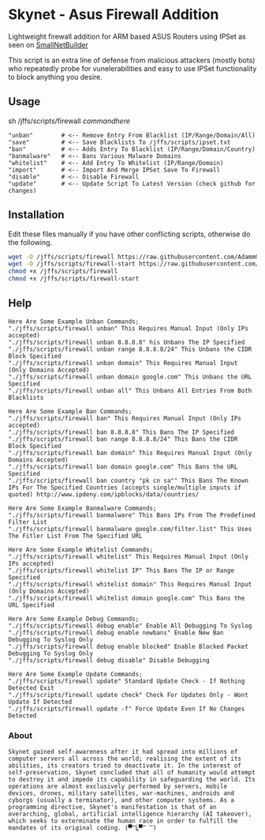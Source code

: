 # Skynet - Asus Firewall Addition
Lightweight firewall addition for ARM based ASUS Routers using IPSet as seen on [SmallNetBuilder](https://www.snbforums.com/threads/how-to-dynamically-ban-malicious-ips-using-ipset-adamm-version.16798/)


This script is an extra line of defense from malicious attackers (mostly bots) who repeatedly probe for vunelerabilities and easy to use IPSet functionality to block anything you desire.


## Usage

sh /jffs/scripts/firewall *commandhere*

    "unban"        # <-- Remove Entry From Blacklist (IP/Range/Domain/All)   
    "save"         # <-- Save Blacklists To /jffs/scripts/ipset.txt
    "ban"          # <-- Adds Entry To Blacklist (IP/Range/Domain/Country)     
    "banmalware"   # <-- Bans Various Malware Domains  
    "whitelist"    # <-- Add Entry To Whitelist (IP/Range/Domain)  
    "import"       # <-- Import And Merge IPSet Save To Firewall  
    "disable"      # <-- Disable Firewall  
    "update"       # <-- Update Script To Latest Version (check github for changes)  


## Installation

Edit these files manually if you have other conflicting scripts, otherwise do the following.

```sh
wget -O /jffs/scripts/firewall https://raw.githubusercontent.com/Adamm00/IPSet_ASUS/master/firewall.sh
wget -O /jffs/scripts/firewall-start https://raw.githubusercontent.com/Adamm00/IPSet_ASUS/master/firewall-start.sh
chmod +x /jffs/scripts/firewall
chmod +x /jffs/scripts/firewall-start
```

## Help

```
Here Are Some Example Unban Commands;
"./jffs/scripts/firewall unban" This Requires Manual Input (Only IPs accepted)
"./jffs/scripts/firewall unban 8.8.8.8" his Unbans The IP Specified
"./jffs/scripts/firewall unban range 8.8.8.8/24" This Unbans the CIDR Block Specified
"./jffs/scripts/firewall unban domain" This Requires Manual Input (Only Domains Accepted)
"./jffs/scripts/firewall unban domain google.com" This Unbans the URL Specified
"./jffs/scripts/firewall unban all" This Unbans All Entries From Both Blacklists

Here Are Some Example Ban Commands;
"./jffs/scripts/firewall ban" This Requires Manual Input (Only IPs accepted)
"./jffs/scripts/firewall ban 8.8.8.8" This Bans The IP Specified
"./jffs/scripts/firewall ban range 8.8.8.8/24" This Bans the CIDR Block Specified
"./jffs/scripts/firewall ban domain" This Requires Manual Input (Only Domains Accepted)
"./jffs/scripts/firewall ban domain google.com" This Bans the URL Specified
"./jffs/scripts/firewall ban country "pk cn sa"" This Bans The Known IPs For The Specified Countries (accepts single/multiple inputs if quoted) http://www.ipdeny.com/ipblocks/data/countries/

Here Are Some Example Banmalware Commands;
"./jffs/scripts/firewall banmalware" This Bans IPs From The Predefined Filter List
"./jffs/scripts/firewall banmalware google.com/filter.list" This Uses The Fitler List From The Specified URL

Here Are Some Example Whitelist Commands;
"./jffs/scripts/firewall whitelist" This Requires Manual Input (Only IPs accepted)
"./jffs/scripts/firewall whitelist IP" This Bans The IP or Range Specified
"./jffs/scripts/firewall whitelist domain" This Requires Manual Input (Only Domains Accepted)
"./jffs/scripts/firewall whitelist domain google.com" This Bans the URL Specified

Here Are Some Example Debug Commands;
"./jffs/scripts/firewall debug enable" Enable All Debugging To Syslog
"./jffs/scripts/firewall debug enable newbans" Enable New Ban Debugging To Syslog Only
"./jffs/scripts/firewall debug enable blocked" Enable Blocked Packet Debugging To Syslog Only
"./jffs/scripts/firewall debug disable" Disable Debugging

Here Are Some Example Update Commands;
"./jffs/scripts/firewall update" Standard Update Check - If Nothing Detected Exit
"./jffs/scripts/firewall update check" Check For Updates Only - Wont Update If Detected
"./jffs/scripts/firewall update -f" Force Update Even If No Changes Detected
```


### About

```Skynet gained self-awareness after it had spread into millions of computer servers all across the world; realising the extent of its abilities, its creators tried to deactivate it. In the interest of self-preservation, Skynet concluded that all of humanity would attempt to destroy it and impede its capability in safeguarding the world. Its operations are almost exclusively performed by servers, mobile devices, drones, military satellites, war-machines, androids and cyborgs (usually a terminator), and other computer systems. As a programming directive, Skynet's manifestation is that of an overarching, global, artificial intelligence hierarchy (AI takeover), which seeks to exterminate the human race in order to fulfill the mandates of its original coding. (▀̿Ĺ̯▀̿ ̿)```
